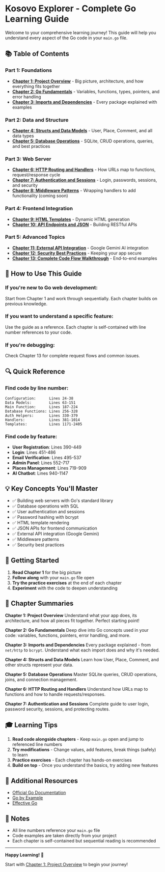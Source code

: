 # Kosovo Explorer - Complete Go Learning Guide

Welcome to your comprehensive learning journey! This guide will help you understand every aspect of the Go code in your `main.go` file.

## 📚 Table of Contents

### Part 1: Foundations
- **[Chapter 1: Project Overview](01-project-overview.md)** - Big picture, architecture, and how everything fits together
- **[Chapter 2: Go Fundamentals](02-go-fundamentals-in-code.md)** - Variables, functions, types, pointers, and error handling
- **[Chapter 3: Imports and Dependencies](03-imports-and-dependencies.md)** - Every package explained with examples

### Part 2: Data and Structure
- **[Chapter 4: Structs and Data Models](04-structs-and-data-models.md)** - User, Place, Comment, and all data types
- **[Chapter 5: Database Operations](05-database-operations.md)** - SQLite, CRUD operations, queries, and best practices

### Part 3: Web Server
- **[Chapter 6: HTTP Routing and Handlers](06-http-routing-handlers.md)** - How URLs map to functions, request/response cycle
- **[Chapter 7: Authentication and Sessions](07-authentication-sessions.md)** - Login, passwords, sessions, and security
- **[Chapter 8: Middleware Patterns](08-middleware-patterns.md)** - Wrapping handlers to add functionality (coming soon)

### Part 4: Frontend Integration
- **[Chapter 9: HTML Templates](09-html-templates.md)** - Dynamic HTML generation
- **[Chapter 10: API Endpoints and JSON](10-api-endpoints-json.md)** - Building RESTful APIs

### Part 5: Advanced Topics
- **[Chapter 11: External API Integration](11-external-api-integration.md)** - Google Gemini AI integration
- **[Chapter 12: Security Best Practices](12-security-best-practices.md)** - Keeping your app secure
- **[Chapter 13: Complete Code Flow Walkthrough](13-code-flow-walkthrough.md)** - End-to-end examples

## 🎯 How to Use This Guide

### If you're new to Go web development:
Start from Chapter 1 and work through sequentially. Each chapter builds on previous knowledge.

### If you want to understand a specific feature:
Use the guide as a reference. Each chapter is self-contained with line number references to your code.

### If you're debugging:
Check Chapter 13 for complete request flows and common issues.

## 🔍 Quick Reference

### Find code by line number:
```
Configuration:      Lines 24-38
Data Models:        Lines 63-151
Main Function:      Lines 187-224
Database Functions: Lines 256-328
Auth Helpers:       Lines 330-379
Handlers:           Lines 381-1014
Templates:          Lines 1171-2405
```

### Find code by feature:
- **User Registration**: Lines 390-449
- **Login**: Lines 451-486
- **Email Verification**: Lines 495-537
- **Admin Panel**: Lines 552-717
- **Places Management**: Lines 719-909
- **AI Chatbot**: Lines 940-1147

## 💡 Key Concepts You'll Master

- ✅ Building web servers with Go's standard library
- ✅ Database operations with SQL
- ✅ User authentication and sessions
- ✅ Password hashing with bcrypt
- ✅ HTML template rendering
- ✅ JSON APIs for frontend communication
- ✅ External API integration (Google Gemini)
- ✅ Middleware patterns
- ✅ Security best practices

## 🚀 Getting Started

1. **Read Chapter 1** for the big picture
2. **Follow along** with your `main.go` file open
3. **Try the practice exercises** at the end of each chapter
4. **Experiment** with the code to deepen understanding

## 📖 Chapter Summaries

**Chapter 1: Project Overview**
Understand what your app does, its architecture, and how all pieces fit together. Perfect starting point!

**Chapter 2: Go Fundamentals**
Deep dive into Go concepts used in your code: variables, functions, pointers, error handling, and more.

**Chapter 3: Imports and Dependencies**
Every package explained - from `net/http` to `bcrypt`. Understand what each import does and why it's needed.

**Chapter 4: Structs and Data Models**
Learn how User, Place, Comment, and other structs represent your data.

**Chapter 5: Database Operations**
Master SQLite queries, CRUD operations, joins, and connection management.

**Chapter 6: HTTP Routing and Handlers**
Understand how URLs map to functions and how to handle requests/responses.

**Chapter 7: Authentication and Sessions**
Complete guide to user login, password security, sessions, and protecting routes.

## 🎓 Learning Tips

1. **Read code alongside chapters** - Keep `main.go` open and jump to referenced line numbers
2. **Try modifications** - Change values, add features, break things (safely) to learn
3. **Practice exercises** - Each chapter has hands-on exercises
4. **Build on top** - Once you understand the basics, try adding new features

## 🔗 Additional Resources

- [Official Go Documentation](https://golang.org/doc/)
- [Go by Example](https://gobyexample.com/)
- [Effective Go](https://golang.org/doc/effective_go)

## 📝 Notes

- All line numbers reference your `main.go` file
- Code examples are taken directly from your project
- Each chapter is self-contained but sequential reading is recommended

---

**Happy Learning! 🎉**

Start with [Chapter 1: Project Overview](01-project-overview.md) to begin your journey!
